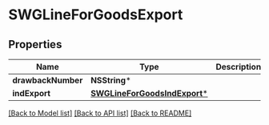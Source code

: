 # SWGLineForGoodsExport

## Properties
Name | Type | Description | Notes
------------ | ------------- | ------------- | -------------
**drawbackNumber** | **NSString*** |  | [optional] 
**indExport** | [**SWGLineForGoodsIndExport***](SWGLineForGoodsIndExport.md) |  | [optional] 

[[Back to Model list]](../README.md#documentation-for-models) [[Back to API list]](../README.md#documentation-for-api-endpoints) [[Back to README]](../README.md)



